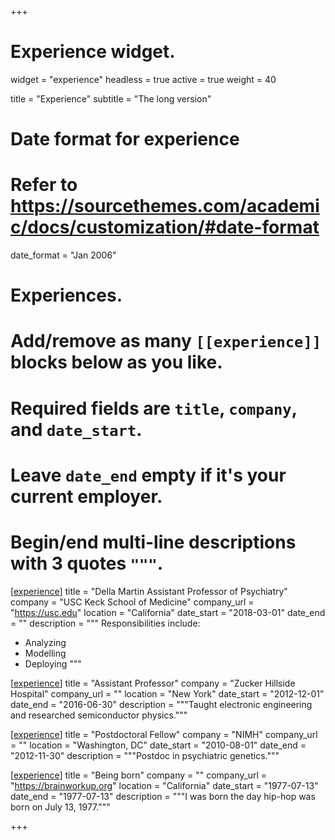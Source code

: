 +++
# Experience widget.
widget = "experience"
headless = true
active = true
weight = 40

title = "Experience"
subtitle = "The long version"

# Date format for experience
#   Refer to https://sourcethemes.com/academic/docs/customization/#date-format
date_format = "Jan 2006"

# Experiences.
#   Add/remove as many `[[experience]]` blocks below as you like.
#   Required fields are `title`, `company`, and `date_start`.
#   Leave `date_end` empty if it's your current employer.
#   Begin/end multi-line descriptions with 3 quotes `"""`.
[[experience]]
  title = "Della Martin Assistant Professor of Psychiatry"
  company = "USC Keck School of Medicine"
  company_url = "https://usc.edu"
  location = "California"
  date_start = "2018-03-01"
  date_end = ""
  description = """
  Responsibilities include:

  * Analyzing
  * Modelling
  * Deploying
  """

[[experience]]
  title = "Assistant Professor"
  company = "Zucker Hillside Hospital"
  company_url = ""
  location = "New York"
  date_start = "2012-12-01"
  date_end = "2016-06-30"
  description = """Taught electronic engineering and researched semiconductor physics."""

[[experience]]
  title = "Postdoctoral Fellow"
  company = "NIMH"
  company_url = ""
  location = "Washington, DC"
  date_start = "2010-08-01"
  date_end = "2012-11-30"
  description = """Postdoc in psychiatric genetics."""

[[experience]]
  title = "Being born"
  company = ""
  company_url = "https://brainworkup.org"
  location = "California"
  date_start = "1977-07-13"
  date_end = "1977-07-13"
  description = """I was born the day hip-hop was born on July 13, 1977."""

+++

[//begin]: # "Autogenerated link references for markdown compatibility"
[experience]: experience "Experience widget."
[//end]: # "Autogenerated link references"
